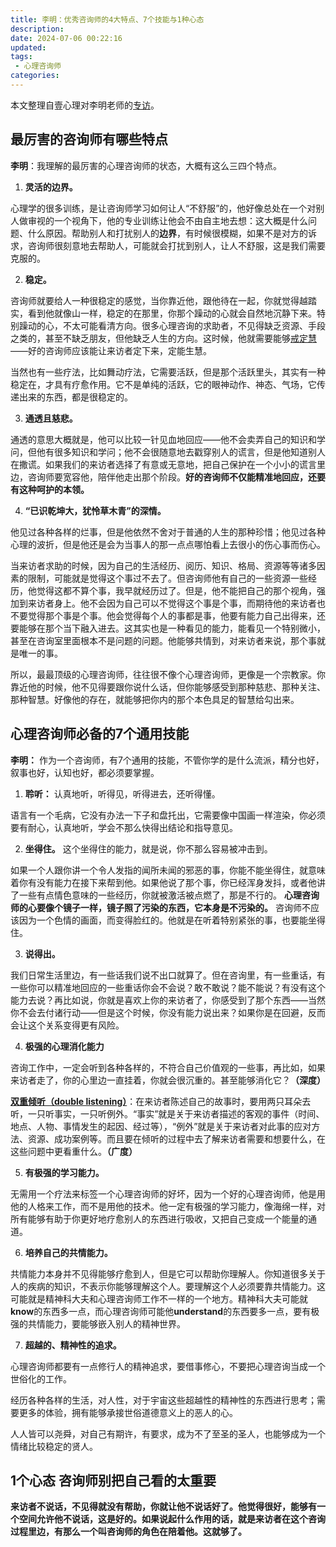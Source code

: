 ```yaml
---
title: 李明：优秀咨询师的4大特点、7个技能与1种心态
description:
date: 2024-07-06 00:22:16
updated:
tags:
 - 心理咨询师
categories:
---
```

本文整理自壹心理对李明老师的[专访](https://www.xinli001.com/info/100496183)。

##  最厉害的咨询师有哪些特点

**李明**：我理解的最厉害的心理咨询师的状态，大概有这么三四个特点。

  1. **灵活的边界。**  

心理学的很多训练，是让咨询师学习如何让人“不舒服”的，他好像总处在一个对别人做审视的一个视角下，他的专业训练让他会不由自主地去想：这大概是什么问题、什么原因。帮助别人和打扰别人的**边界**，有时候很模糊，如果不是对方的诉求，咨询师很刻意地去帮助人，可能就会打扰到别人，让人不舒服，这是我们需要克服的。

  2. **稳定。**  

咨询师就要给人一种很稳定的感觉，当你靠近他，跟他待在一起，你就觉得越踏实，看到他就像山一样，稳定的在那里，你那个躁动的心就会自然地沉静下来。特别躁动的心，不太可能看清方向。很多心理咨询的求助者，不见得缺乏资源、手段之类的，甚至不缺乏朋友，但他缺乏人生的方向。这时候，他就需要能够[戒定慧](https://zh.wikipedia.org/wiki/%E4%B8%89%E5%AD%B8)——好的咨询师应该能让来访者定下来，定能生慧。

当然也有一些疗法，比如舞动疗法，它需要活跃，但是那个活跃里头，其实有一种稳定在，才具有疗愈作用。它不是单纯的活跃，它的眼神动作、神态、气场，它传递出来的东西，都是很稳定的。

  3. **通透且慈悲。**

通透的意思大概就是，他可以比较一针见血地回应——他不会卖弄自己的知识和学问，但他有很多知识和学问；他不会很随意地去戳穿别人的谎言，但是他知道别人在撒谎。如果我们的来访者选择了有意或无意地，把自己保护在一个小小的谎言里边，咨询师要宽容他，陪伴他走出那个阶段。**好的咨询师不仅能精准地回应，还要有这种呵护的本领。**

  4. **“已识乾坤大，犹怜草木青”的深情。** 

他见过各种各样的烂事，但是他依然不舍对于普通的人生的那种珍惜；他见过各种心理的波折，但是他还是会为当事人的那一点点哪怕看上去很小的伤心事而伤心。

当来访者求助的时候，因为自己的生活经历、阅历、知识、格局、资源等等诸多因素的限制，可能就是觉得这个事过不去了。但咨询师他有自己的一些资源一些经历，他觉得这都不算个事，我早就经历过了。但是，他不能把自己的那个视角，强加到来访者身上。他不会因为自己可以不觉得这个事是个事，而期待他的来访者也不要觉得那个事是个事。他会觉得每个人的事都是事，他要有能力自己出得来，还要能够在那个当下融入进去。这其实也是一种看见的能力，能看见一个特别微小，甚至在咨询室里面根本不是问题的问题。他能够共情到，对来访者来说，那个事就是唯一的事。

所以，最最顶级的心理咨询师，往往很不像个心理咨询师，更像是一个宗教家。你靠近他的时候，他不见得要跟你说什么话，但你能够感受到那种慈悲、那种关注、那种智慧。好像他的存在，就能够把你内的那个本色具足的智慧给勾出来。

## 心理咨询师必备的7个通用技能

**李明：** 作为一个咨询师，有7个通用的技能，不管你学的是什么流派，精分也好，叙事也好，认知也好，都必须要掌握。

  1. **聆听：** 认真地听，听得见，听得进去，还听得懂。

语言有一个毛病，它没有办法一下子和盘托出，它需要像中国画一样渲染，你必须要有耐心，认真地听，学会不那么快得出结论和指导意见。

  2. **坐得住。** 这个坐得住的能力，就是说，你不那么容易被冲击到。

如果一个人跟你讲一个令人发指的闻所未闻的邪恶的事，你能不能坐得住，就意味着你有没有能力在接下来帮到他。如果他说了那个事，你已经浑身发抖，或者他讲了一些有点情色意味的一些经历，你就被激活被点燃了，那是不行的。 **心理咨询师的心要像个镜子一样，镜子照了污染的东西，它本身是不污染的。** 咨询师不应该因为一个色情的画面，而变得脸红的。他就是在听着特别紧张的事，也要能坐得住。

  3. **说得出。** 

我们日常生活里边，有一些话我们说不出口就算了。但在咨询里，有一些重话，有一些你可以精准地回应的一些重话你会不会说？敢不敢说？能不能说？有没有这个能力去说？再比如说，你就是喜欢上你的来访者了，你感受到了那个东西——当然你不会去付诸行动——但是这个时候，你没有能力说出来？如果你是在回避，反而会让这个关系变得更有风险。

  4. **极强的心理消化能力**

咨询工作中，一定会听到各种各样的，不符合自己价值观的一些事，再比如，如果来访者走了，你的心里边一直挂着，你就会很沉重的。甚至能够消化它？**（深度）**

[**双重倾听（double listening）**](https://journals.sagepub.com/doi/abs/10.1177/0081246314556711)：在来访者陈述自己的故事时，要用两只耳朵去听，一只听事实，一只听例外。“事实”就是关于来访者描述的客观的事件（时间、地点、人物、事情发生的起因、经过等），“例外”就是关于来访者对此事的应对方法、资源、成功案例等。而且要在倾听的过程中去了解来访者需要和想要什么，在这些问题中更看重什么。**（广度）**

  5. **有极强的学习能力。** 

无需用一个疗法来标签一个心理咨询师的好坏，因为一个好的心理咨询师，他是用他的人格来工作，而不是用他的技术。他一定有极强的学习能力，像海绵一样，对所有能够有助于你更好地疗愈别人的东西进行吸收，又把自己变成一个能量的通道。

  6. **培养自己的共情能力。**

共情能力本身并不见得能够疗愈到人，但是它可以帮助你理解人。你知道很多关于人的疾病的知识，不表示你能够理解这个人。要理解这个人必须要靠共情能力。这可能就是精神科大夫和心理咨询师工作不一样的一个地方。精神科大夫可能就**know**的东西多一点，而心理咨询师可能他**understand**的东西要多一点，要有极强的共情能力，要能够嵌入别人的精神世界。

  7. **超越的、精神性的追求。**

心理咨询师都要有一点修行人的精神追求，要借事修心，不要把心理咨询当成一个世俗化的工作。

经历各种各样的生活，对人性，对于宇宙这些超越性的精神性的东西进行思考；需要更多的体验，拥有能够承接世俗道德意义上的恶人的心。

人人皆可以尧舜，对自己有期许，有要求，成为不了至圣的圣人，也能够成为一个情绪比较稳定的贤人。

## 1个心态 咨询师别把自己看的太重要 

**来访者不说话，不见得就没有帮助，你就让他不说话好了。他觉得很好，能够有一个空间允许他不说话，这是好的。如果说起什么作用的话，就是来访者在这个咨询过程里边，有那么一个叫咨询师的角色在陪着他。这就够了。**
